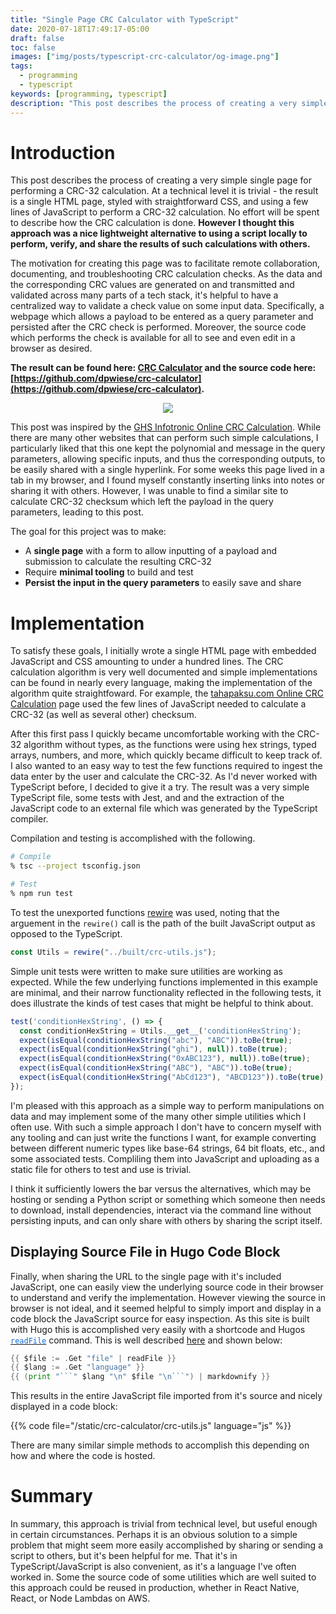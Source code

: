 ```yaml
---
title: "Single Page CRC Calculator with TypeScript"
date: 2020-07-18T17:49:17-05:00
draft: false
toc: false
images: ["img/posts/typescript-crc-calculator/og-image.png"]
tags:
  - programming
  - typescript
keywords: [programming, typescript]
description: "This post describes the process of creating a very simple single page for performing a CRC-32 calculation."
---
```


# Introduction

This post describes the process of creating a very simple single page for performing a CRC-32 calculation.
At a technical level it is trivial - the result is a single HTML page, styled with straightforward CSS, and using a few lines of JavaScript to perform a CRC-32 calculation.
No effort will be spent to describe how the CRC calculation is done.
**However I thought this approach was a nice lightweight alternative to using a script locally to perform, verify, and share the results of such calculations with others.**

The motivation for creating this page was to facilitate remote collaboration, documenting, and troubleshooting CRC calculation checks.
As the data and the corresponding CRC values are generated on and transmitted and validated across many parts of a tech stack, it's helpful to have a centralized way to validate a check value on some input data.
Specifically, a webpage which allows a payload to be entered as a query parameter and persisted after the CRC check is performed.
Moreover, the source code which performs the check is available for all to see and even edit in a browser as desired.

**The result can be found here: [CRC Calculator](/crc-calculator/) and the source code here: [https://github.com/dpwiese/crc-calculator](https://github.com/dpwiese/crc-calculator).**

<div style="display:flex;flex-direction:row;justify-content:center;">
  <div style="display:flex;flex-direction:row;justify-content:center;max-width:500px;">
    <div style="flex-grow:1;">
      <a href="/crc-calculator/">
        <img src="/crc-calculator/crc-calculator.png"/>
      </a>
    </div>
  </div>
</div>

This post was inspired by the [GHS Infotronic Online CRC Calculation](http://www.ghsi.de/pages/subpages/Online%20CRC%20Calculation/).
While there are many other websites that can perform such simple calculations, I particularly liked that this one kept the polynomial and message in the query parameters, allowing specific inputs, and thus the corresponding outputs, to be easily shared with a single hyperlink.
For some weeks this page lived in a tab in my browser, and I found myself constantly inserting links into notes or sharing it with others.
However, I was unable to find a similar site to calculate CRC-32 checksum which left the payload in the query parameters, leading to this post.

The goal for this project was to make:

* A **single page** with a form to allow inputting of a payload and submission to calculate the resulting CRC-32
* Require **minimal tooling** to build and test
* **Persist the input in the query parameters** to easily save and share

# Implementation

To satisfy these goals, I initially wrote a single HTML page with embedded JavaScript and CSS amounting to under a hundred lines.
The CRC calculation algorithm is very well documented and simple implementations can be found in nearly every language, making the implementation of the algorithm quite straightfoward.
For example, the [tahapaksu.com Online CRC Calculation](https://www.tahapaksu.com/crc/) page used the few lines of JavaScript needed to calculate a CRC-32 (as well as several other) checksum.

After this first pass I quickly became uncomfortable working with the CRC-32 algorithm without types, as the functions were using hex strings, typed arrays, numbers, and more, which quickly became difficult to keep track of.
I also wanted to an easy way to test the few functions required to ingest the data enter by the user and calculate the CRC-32.
As I'd never worked with TypeScript before, I decided to give it a try.
The result was a very simple TypeScript file, some tests with Jest, and and the extraction of the JavaScript code to an external file which was generated by the TypeScript compiler.

Compilation and testing is accomplished with the following.

```sh
# Compile
% tsc --project tsconfig.json

# Test
% npm run test
```

To test the unexported functions [rewire](https://github.com/jhnns/rewire) was used, noting that the arguement in the `rewire()` call is the path of the built JavaScript output as opposed to the TypeScript.

```ts
const Utils = rewire("../built/crc-utils.js");
```

Simple unit tests were written to make sure utilities are working as expected.
While the few underlying functions implemented in this example are minimal, and their narrow functionality reflected in the following tests, it does illustrate the kinds of test cases that might be helpful to think about.

```ts
test('conditionHexString', () => {
  const conditionHexString = Utils.__get__('conditionHexString');
  expect(isEqual(conditionHexString("abc"), "ABC")).toBe(true);
  expect(isEqual(conditionHexString("ghi"), null)).toBe(true);
  expect(isEqual(conditionHexString("0xABC123"), null)).toBe(true);
  expect(isEqual(conditionHexString("ABC"), "ABC")).toBe(true);
  expect(isEqual(conditionHexString("AbCd123"), "ABCD123")).toBe(true);
});
````

I'm pleased with this approach as a simple way to perform manipulations on data and may implement some of the many other simple utilities which I often use.
With such a simple approach I don't have to concern myself with any tooling and can just write the functions I want, for example converting between different numeric types like base-64 strings, 64 bit floats, etc., and some associated tests.
Compliling them into JavaScript and uploading as a static file for others to test and use is trivial.

I think it sufficiently lowers the bar versus the alternatives, which may be hosting or sending a Python script or something which someone then needs to download, install dependencies, interact via the command line without persisting inputs, and can only share with others by sharing the script itself.

## Displaying Source File in Hugo Code Block

Finally, when sharing the URL to the single page with it's included JavaScript, one can easily view the underlying source code in their browser to understand and verify the implementation.
However viewing the source in browser is not ideal, and it seemed helpful to simply import and display in a code block the JavaScript source for easy inspection.
As this site is built with Hugo this is accomplished very easily with a shortcode and Hugos <a href="https://gohugo.io/functions/readfile/" target="_blank"><code style="color:#1269d3;">readFile</code></a> command.
This is well described [here](https://stackoverflow.com/questions/39539812/how-can-another-file-be-included-in-a-hugo-markdown-page) and shown below:

```go
{{ $file := .Get "file" | readFile }}
{{ $lang := .Get "language" }}
{{ (print "```" $lang "\n" $file "\n```") | markdownify }}
```

This results in the entire JavaScript file imported from it's source and nicely displayed in a code block:

{{% code file="/static/crc-calculator/crc-utils.js" language="js" %}}

There are many similar simple methods to accomplish this depending on how and where the code is hosted.

# Summary

In summary, this approach is trivial from technical level, but useful enough in certain circumstances.
Perhaps it is an obvious solution to a simple problem that might seem more easily accomplished by sharing or sending a script to others, but it's been helpful for me.
That it's in TypeScript/JavaScript is also convenient, as it's a language I've often worked in.
Some the source code of some utilities which are well suited to this approach could be reused in production, whether in React Native, React, or Node Lambdas on AWS.
